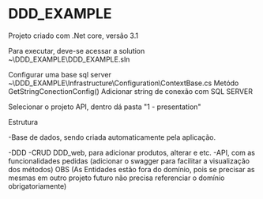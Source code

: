 # DDD_EXAMPLE

Projeto criado com .Net core, versão 3.1

Para executar, deve-se acessar a solution
~\DDD_EXAMPLE\DDD_EXAMPLE.sln

Configurar uma base sql server
~\DDD_EXAMPLE\Infrastructure\Configuration\ContextBase.cs
	Metódo GetStringConectionConfig()
		Adicionar string de conexão com SQL SERVER

Selecionar o projeto API, dentro dá pasta "1 - presentation"

Estrutura 
 
 -Base de dados, sendo criada automaticamente pela aplicação.
 
 -DDD
	-CRUD DDD_web, para adicionar produtos, alterar e etc.
	-API, com as funcionalidades pedidas
		(adicionar o swagger para facilitar a visualização dos métodos)
	OBS (As Entidades estão fora do domínio, pois se precisar as mesmas em outro projeto futuro não precisa referenciar o domínio obrigatoriamente)
	
 
	